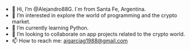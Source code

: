 - 👋 Hi, I’m @Alejandro88G. I´m from Santa Fe, Argentina.
- 👀 I’m interested in explore the world of programming and the crypto market.
- 🌱 I’m currently learning Python.
- 💞️ I’m looking to collaborate on app projects related to the crypto world.
- 📫 How to reach me: ajgarciag1988@gmail.com

<!---
Alejandro88G/Alejandro88G is a ✨ special ✨ repository because its `README.md` (this file) appears on your GitHub profile.
You can click the Preview link to take a look at your changes.
--->
